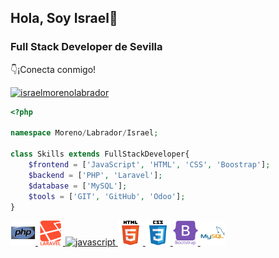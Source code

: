 ## Hola, Soy Israel👋
### Full Stack Developer de Sevilla

<p>👇¡Conecta conmigo!</p>
<p>
  <a href="https://linkedin.com/in/israelmorenolabrador" target="blank" style='margin-right:4px'>
    <img src="https://raw.githubusercontent.com/rahuldkjain/github-profile-readme-generator/master/src/images/icons/Social/linked-in-alt.svg" alt="israelmorenolabrador" height="40" width="40" />
  </a>
</p>

```php
<?php

namespace Moreno/Labrador/Israel;

class Skills extends FullStackDeveloper{
    $frontend = ['JavaScript', 'HTML', 'CSS', 'Boostrap'];
    $backend = ['PHP', 'Laravel'];
    $database = ['MySQL'];
    $tools = ['GIT', 'GitHub', 'Odoo'];
}

```
  
<a href="https://www.php.net" target="_blank" rel="noreferrer"> 
  <img src="https://raw.githubusercontent.com/devicons/devicon/master/icons/php/php-original.svg" alt="php" width="40" height="40"/>
</a><a href="https://laravel.com/" target="_blank" rel="noreferrer">
  <img src="https://raw.githubusercontent.com/devicons/devicon/master/icons/laravel/laravel-plain-wordmark.svg" alt="laravel" width="40" height="40"/>
</a><a href="https://www.javascript.com/" target="_blank" rel="noreferrer"> 
  <img src="https://upload.wikimedia.org/wikipedia/commons/6/6a/JavaScript-logo.png" alt="javascript" width="40" height="40"/>
</a><a href="https://www.w3.org/html/" target="_blank" rel="noreferrer"> 
  <img src="https://raw.githubusercontent.com/devicons/devicon/master/icons/html5/html5-original-wordmark.svg" alt="html5" width="40" height="40"/>
</a><a href="https://www.w3schools.com/css/" target="_blank" rel="noreferrer"> 
  <img src="https://raw.githubusercontent.com/devicons/devicon/master/icons/css3/css3-original-wordmark.svg" alt="css3" width="40" height="40"/>
</a><a href="https://getbootstrap.com" target="_blank" rel="noreferrer">
  <img src="https://raw.githubusercontent.com/devicons/devicon/master/icons/bootstrap/bootstrap-plain-wordmark.svg" alt="bootstrap" width="40" height="40"/>
</a><a href="https://www.mysql.com/" target="_blank" rel="noreferrer"> 
  <img src="https://raw.githubusercontent.com/devicons/devicon/master/icons/mysql/mysql-original-wordmark.svg" alt="mysql" width="40" height="40"/>
</a>


